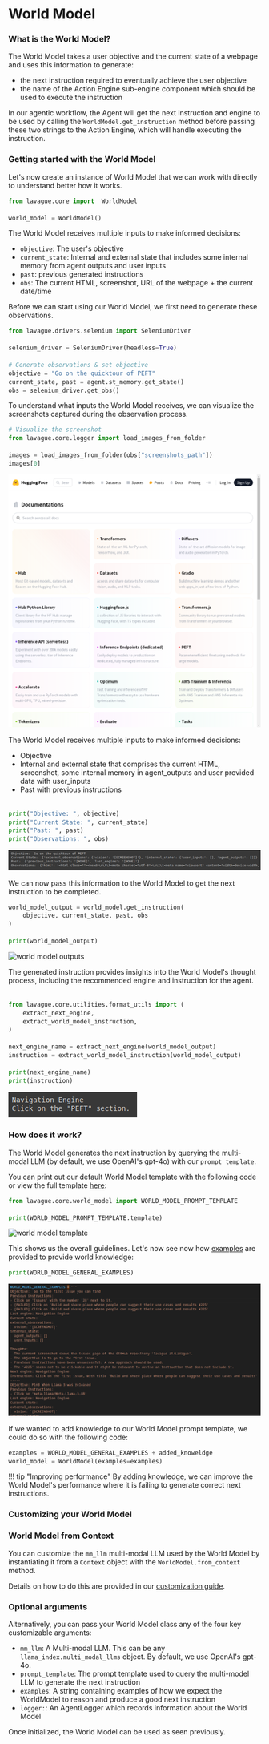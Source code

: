 # World Model

### What is the World Model?

The World Model takes a user objective and the current state of a webpage and uses this information to generate:

- the next instruction required to eventually achieve the user objective
- the name of the Action Engine sub-engine component which should be used to execute the instruction

In our agentic workflow, the Agent will get the next instruction and engine to be used by calling the `WorldModel.get_instruction` method before passing these two strings to the Action Engine, which will handle executing the instruction.

### Getting started with the World Model 

Let's now create an instance of World Model that we can work with directly to understand better how it works.

```python
from lavague.core import  WorldModel

world_model = WorldModel()
```

The World Model receives multiple inputs to make informed decisions:
- `objective`: The user's objective
- `current_state`: Internal and external state that includes some internal memory from agent outputs and user inputs
- `past`: previous generated instructions
- `obs`: The current HTML, screenshot, URL of the webpage + the current date/time

Before we can start using our World Model, we first need to generate these observations.

```python
from lavague.drivers.selenium import SeleniumDriver

selenium_driver = SeleniumDriver(headless=True)

# Generate observations & set objective
objective = "Go on the quicktour of PEFT"
current_state, past = agent.st_memory.get_state()
obs = selenium_driver.get_obs()
```

To understand what inputs the World Model receives, we can visualize the screenshots captured during the observation process.

```python
# Visualize the screenshot
from lavague.core.logger import load_images_from_folder

images = load_images_from_folder(obs["screenshots_path"])
images[0]
```
![world model screenshot](../../assets/world-model-screenshot.png)

The World Model receives multiple inputs to make informed decisions:
- Objective
- Internal and external state that comprises the current HTML, screenshot, some internal memory in agent_outputs and user provided data with user_inputs
- Past with previous instructions

```python

print("Objective: ", objective)
print("Current State: ", current_state)
print("Past: ", past)
print("Observations: ", obs)
```

![world model inputs](../../assets/world-model-inputs.png)

We can now pass this information to the World Model to get the next instruction to be completed. 

```python
world_model_output = world_model.get_instruction(
    objective, current_state, past, obs
)

print(world_model_output)
```

![world model outputs](../../assets/world-model-outputs.png)

The generated instruction provides insights into the World Model's thought process, including the recommended engine and instruction for the agent.

```python

from lavague.core.utilities.format_utils import (
    extract_next_engine,
    extract_world_model_instruction,
)

next_engine_name = extract_next_engine(world_model_output)
instruction = extract_world_model_instruction(world_model_output)

print(next_engine_name)
print(instruction)
```

![world model instruction](../../assets/world-model-instruction.png)

### How does it work?

The World Model generates the next instruction by querying the multi-modal LLM (by default, we use OpenAI's gpt-4o) with our `prompt template`. 

You can print out our default World Model template with the following code or view the full template [here](https://github.com/lavague-ai/LaVague/blob/d046e6ccba87bc629b8608046b5001020fa5382e/lavague-core/lavague/core/world_model.py#L213):

```python
from lavague.core.world_model import WORLD_MODEL_PROMPT_TEMPLATE

print(WORLD_MODEL_PROMPT_TEMPLATE.template)
```

![world model template](../../assets/world-model-template.png)

This shows us the overall guidelines. Let's now see now how [examples](https://github.com/lavague-ai/LaVague/blob/d046e6ccba87bc629b8608046b5001020fa5382e/lavague-core/lavague/core/world_model.py#L11) are provided to provide world knowledge:

```python
print(WORLD_MODEL_GENERAL_EXAMPLES)
```

![world model examples](../../assets/world-model-examples.png)


If we wanted to add knowledge to our World Model prompt template, we could do so with the following code:

```python
examples = WORLD_MODEL_GENERAL_EXAMPLES + added_knoweldge
world_model = WorldModel(examples=examples)
```

!!! tip "Improving performance"
    By adding knowledge, we can improve the World Model's performance where it is failing to generate correct next instructions.

### Customizing your World Model

### World Model from Context

You can customize the `mm_llm` multi-modal LLM used by the World Model by instantiating it from a `Context` object with the `WorldModel.from_context` method.

Details on how to do this are provided in our [customization guide](../get-started/customization.md).

### Optional arguments

Alternatively, you can pass your World Model class any of the four key customizable arguments:
- `mm_llm`: A Multi-modal LLM. This can be any `llama_index.multi_modal_llms` object. By default, we use OpenAI's gpt-4o.
- `prompt_template`: The prompt template used to query the multi-model LLM to generate the next instruction
- `examples`: A string containing examples of how we expect the WorldModel to reason and produce a good next instruction
- `logger:`: An AgentLogger which records information about the World Model

Once initialized, the World Model can be used as seen previously.